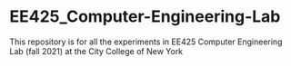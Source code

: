 # EE425_Computer-Engineering-Lab
This repository is for all the experiments in EE425 Computer Engineering Lab (fall 2021) at the City College of New York

